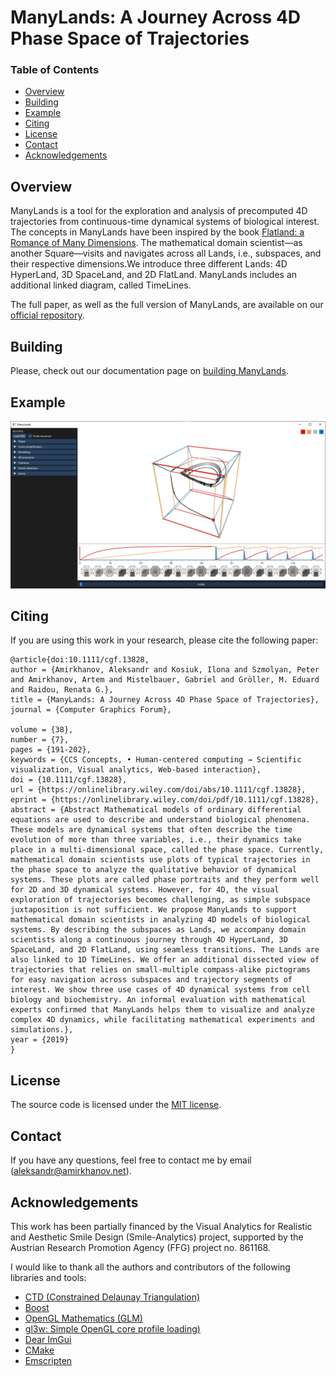 # ManyLands: A Journey Across 4D Phase Space of Trajectories

### Table of Contents
- [Overview](#Overview)
- [Building](#building)
- [Example](#example)
- [Citing](#citing)
- [License](#license)
- [Contact](#contact)
- [Acknowledgements](#acknowledgements)

## Overview

ManyLands is a tool for the exploration and analysis of precomputed 4D trajectories from continuous-time dynamical systems of biological interest.
The concepts in ManyLands have been inspired by the book [Flatland: a Romance of Many Dimensions](https://en.wikipedia.org/wiki/Flatland).
The mathematical domain scientist—as another Square—visits and navigates across all Lands, i.e., subspaces, and their respective dimensions.We introduce three different Lands: 4D HyperLand, 3D SpaceLand, and 2D FlatLand.
ManyLands includes an additional linked diagram, called TimeLines.

The full paper, as well as the full version of ManyLands, are available on our [official repository](https://amirkhanov.net/manylands/).

## Building

Please, check out our documentation page on [building ManyLands](BUILDING.md).

## Example

![](readme_images/manylands-example.png)

## Citing

If you are using this work in your research, please cite the following paper:

    @article{doi:10.1111/cgf.13828,
    author = {Amirkhanov, Aleksandr and Kosiuk, Ilona and Szmolyan, Peter and Amirkhanov, Artem and Mistelbauer, Gabriel and Gröller, M. Eduard and Raidou, Renata G.},
    title = {ManyLands: A Journey Across 4D Phase Space of Trajectories},
    journal = {Computer Graphics Forum},

    volume = {38},
    number = {7},
    pages = {191-202},
    keywords = {CCS Concepts, • Human-centered computing → Scientific visualization, Visual analytics, Web-based interaction},
    doi = {10.1111/cgf.13828},
    url = {https://onlinelibrary.wiley.com/doi/abs/10.1111/cgf.13828},
    eprint = {https://onlinelibrary.wiley.com/doi/pdf/10.1111/cgf.13828},
    abstract = {Abstract Mathematical models of ordinary differential equations are used to describe and understand biological phenomena. These models are dynamical systems that often describe the time evolution of more than three variables, i.e., their dynamics take place in a multi-dimensional space, called the phase space. Currently, mathematical domain scientists use plots of typical trajectories in the phase space to analyze the qualitative behavior of dynamical systems. These plots are called phase portraits and they perform well for 2D and 3D dynamical systems. However, for 4D, the visual exploration of trajectories becomes challenging, as simple subspace juxtaposition is not sufficient. We propose ManyLands to support mathematical domain scientists in analyzing 4D models of biological systems. By describing the subspaces as Lands, we accompany domain scientists along a continuous journey through 4D HyperLand, 3D SpaceLand, and 2D FlatLand, using seamless transitions. The Lands are also linked to 1D TimeLines. We offer an additional dissected view of trajectories that relies on small-multiple compass-alike pictograms for easy navigation across subspaces and trajectory segments of interest. We show three use cases of 4D dynamical systems from cell biology and biochemistry. An informal evaluation with mathematical experts confirmed that ManyLands helps them to visualize and analyze complex 4D dynamics, while facilitating mathematical experiments and simulations.},
    year = {2019}
    }

## License

The source code is licensed under the [MIT license](https://opensource.org/licenses/MIT).

## Contact

If you have any questions, feel free to contact me by email (aleksandr@amirkhanov.net).

## Acknowledgements
This work has been partially financed by the Visual Analytics for Realistic and Aesthetic Smile Design (Smile-Analytics) project, supported by the Austrian Research Promotion Agency (FFG) project no. 861168.

I would like to thank all the authors and contributors of the following libraries and tools:
- [CTD (Constrained Delaunay Triangulation)](https://github.com/artem-ogre/CDT)
- [Boost](https://github.com/boostorg/boost)
- [OpenGL Mathematics (GLM)](https://github.com/g-truc/glm)
- [gl3w: Simple OpenGL core profile loading)](https://github.com/skaslev/gl3w)
- [Dear ImGui](https://github.com/ocornut/imgui)
- [CMake](https://github.com/Kitware/CMake)
- [Emscripten](https://github.com/emscripten-core/emscripten)